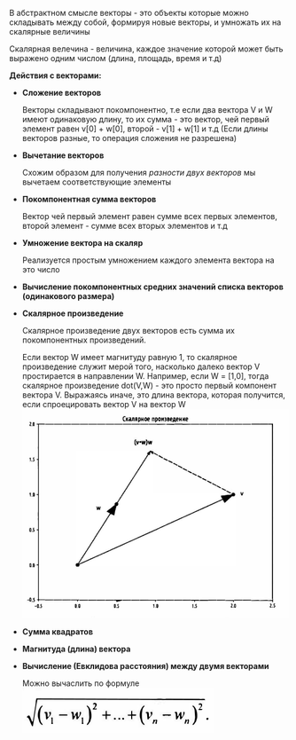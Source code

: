  
В абстрактном смысле векторы - это объекты которые можно складывать между собой, формируя новые векторы, и умножать их
на скалярные величины

Скалярная велечина - величина, каждое значение которой может быть выражено одним числом (длина, площадь, время и т.д)

**Действия с векторами:**
- **Сложение векторов** 

    Векторы складывают покомпонентно, т.е если два вектора V и W имеют одинаковую длину, то их сумма - это 
    вектор, чей первый элемент равен v[0] + w[0], второй - v[1] + w[1] и т.д (Если длины векторов разные, то операция 
    сложения не разрешена) 


- **Вычетание векторов**
    
    Схожим образом для получения *разности двух векторов* мы вычетаем соответствующие элементы


- **Покомпонентная сумма векторов**

    Вектор чей первый элемент равен сумме всех первых элементов, второй элемент - сумме всех вторых элементов и т.д


- **Умножение вектора на скаляр**

    Реализуется простым умножением каждого элемента вектора на это число 


- **Вычисление покомпонентных средних значений списка векторов (одинакового размера)**
 

- **Скалярное произведение**

  Скалярное произведение двух векторов есть сумма их покомпонентных произведений.

  Если вектор W имеет магнитуду равную 1, то скалярное произведение служит мерой того, насколько далеко 
  вектор  V простирается в направлении W. Например, если W = [1,0], тогда скалярное произведение
  dot(V,W) - это просто первый компонент вектора V. Выражаясь иначе, это длина вектора, которая получится,
  если спроецировать вектор V на вектор W ![img_1.png](img_1.png)

- **Сумма квадратов**

- **Магнитуда (длина) вектора**

- **Вычисление (Евклидова расстояния) между двумя векторами**

  Можно вычаслить по формуле![img_2.png](img_2.png)

